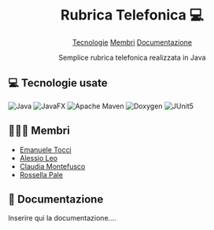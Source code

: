 <h1 align="center" style="font-weight: bold;">Rubrica Telefonica 💻</h1>

<p align="center">
  <a href="#tech">Tecnologie</a>
  <a href="#collab">Membri</a>
  <a href="#docs">Documentazione</a>
</p>

<p align="center">Semplice rubrica telefonica realizzata in Java</p>

<h2 id="tech">💻 Tecnologie usate</h2>

![Java](https://img.shields.io/badge/java-%23ED8B00.svg?style=for-the-badge&logo=openjdk&logoColor=white)
![JavaFX](https://img.shields.io/badge/javafx-%23FF0000.svg?style=for-the-badge&logo=javafx&logoColor=white)
![Apache Maven](https://img.shields.io/badge/Apache%20Maven-C71A36?style=for-the-badge&logo=Apache%20Maven&logoColor=white)
![Doxygen](https://img.shields.io/badge/doxygen-2C4AA8?style=for-the-badge&logo=doxygen&logoColor=white)
![JUnit5](https://img.shields.io/badge/JUnit5-f5f5f5?style=for-the-badge&logo=junit5&logoColor=dc524a)

<h2 id="collab">🧑‍🤝‍🧑 Membri</h2>

- [Emanuele Tocci](https://github.com/emanueletocci)
- [Alessio Leo](https://github.com/Al3Leo)
- [Claudia Montefusco](https://github.com/ClaudiaMontefusco3)
- [Rossella Pale](https://github.com/rossellapale)

<h2 id="docs">📕 Documentazione </h2>
Inserire qui la documentazione....

